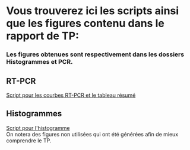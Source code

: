 # Vous trouverez ici les scripts ainsi que les figures contenu dans le rapport de TP: 
### Les figures obtenues sont respectivement dans les dossiers Histogrammes et PCR.  
## RT-PCR
[Script pour les courbes RT-PCR et le tableau résumé](https://github.com/crakshay1/2025-NGF/blob/main/PCR/courbes.R)

## Histogrammes
[Script pour l'histogramme](https://github.com/crakshay1/2025-NGF/blob/main/Histogrammes/Histo_Regu_Tah_Les_Prouveurs.R)  
On notera des figures non utilisées qui ont été générées afin de mieux comprendre le TP.
